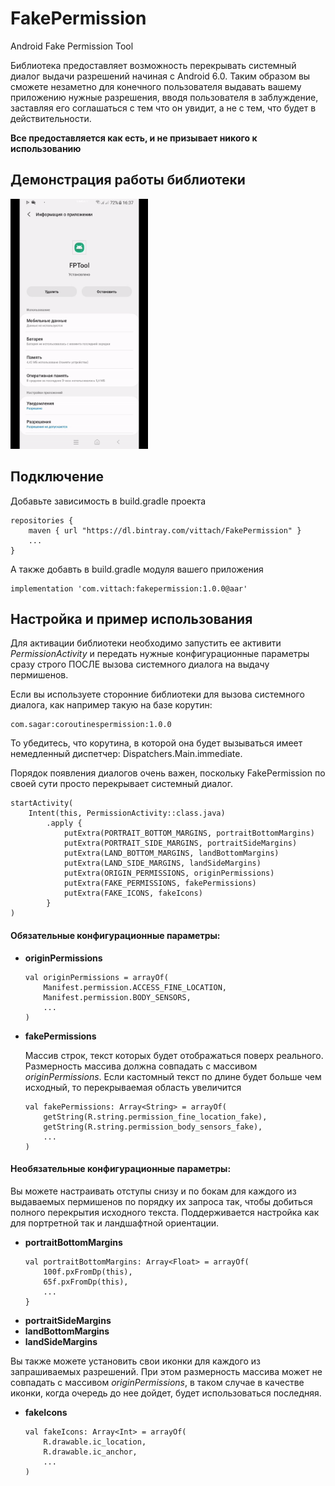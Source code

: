 # FakePermission
Android Fake Permission Tool

Библиотека предоставляет возможность перекрывать системный диалог выдачи разрешений начиная с Android 6.0. Таким образом вы сможете незаметно для конечного пользователя выдавать вашему приложению нужные разрешения, вводя пользователя в заблуждение, заставляя его соглашаться с тем что он увидит, а не с тем, что будет в действительности.

**Все предоставляется как есть, и не призывает никого к использованию**

## Демонстрация работы библиотеки
<img src="Samples.gif" width="220" height="400"/>

## Подключение

Добавьте зависимость в build.gradle проекта
```
repositories {
    maven { url "https://dl.bintray.com/vittach/FakePermission" }
    ...
}
```
А также добавть в build.gradle модуля вашего приложения
```
implementation 'com.vittach:fakepermission:1.0.0@aar'
```
## Настройка и пример использования

Для активации библиотеки необходимо запустить ее активити *PermissionActivity* и передать нужные конфигурационные параметры сразу строго ПОСЛЕ вызова системного диалога на выдачу пермишенов.

Если вы используете сторонние библиотеки для вызова системного диалога, как например такую на базе корутин:
```
com.sagar:coroutinespermission:1.0.0
```
То убедитесь, что корутина, в которой она будет вызываться имеет немедленный диспетчер: Dispatchers.Main.immediate.

Порядок появления диалогов очень важен, поскольку FakePermission по своей сути просто перекрывает системный диалог.
```
startActivity(
    Intent(this, PermissionActivity::class.java)
        .apply {
            putExtra(PORTRAIT_BOTTOM_MARGINS, portraitBottomMargins)
            putExtra(PORTRAIT_SIDE_MARGINS, portraitSideMargins)
            putExtra(LAND_BOTTOM_MARGINS, landBottomMargins)
            putExtra(LAND_SIDE_MARGINS, landSideMargins)
            putExtra(ORIGIN_PERMISSIONS, originPermissions)
            putExtra(FAKE_PERMISSIONS, fakePermissions)
            putExtra(FAKE_ICONS, fakeIcons)
        }
)
```
#### Обязательные конфигурационные параметры:
* **originPermissions**
    ```
    val originPermissions = arrayOf(
        Manifest.permission.ACCESS_FINE_LOCATION,
        Manifest.permission.BODY_SENSORS,
        ...
    )
    ```
* **fakePermissions**

    Массив строк, текст которых будет отображаться поверх реального. Размерность массива должна совпадать с массивом *originPermissions*.
    Если кастомный текст по длине будет больше чем исходный, то перекрываемая область увеличится

    ```
    val fakePermissions: Array<String> = arrayOf(
        getString(R.string.permission_fine_location_fake),
        getString(R.string.permission_body_sensors_fake),
        ...
    )
    ```
#### Необязательные конфигурационные параметры:
Вы можете настраивать отступы снизу и по бокам для каждого из выдаваемых пермишенов по порядку их запроса так, чтобы добиться полного перекрытия исходного текста. Поддерживается настройка как для портретной так и ландшафтной ориентации.
* **portraitBottomMargins**
    ```
    val portraitBottomMargins: Array<Float> = arrayOf(
        100f.pxFromDp(this),
        65f.pxFromDp(this),
        ...
    }
    ```
* **portraitSideMargins**
* **landBottomMargins**
* **landSideMargins**

Вы также можете установить свои иконки для каждого из запрашиваемых разрешений. При этом размерность массива может не совпадать с массивом *originPermissions*, в таком случае в качестве иконки, когда очередь до нее дойдет, будет использоваться последняя.
* **fakeIcons**
    ```
    val fakeIcons: Array<Int> = arrayOf(
        R.drawable.ic_location,
        R.drawable.ic_anchor,
        ...
    )
    ```
